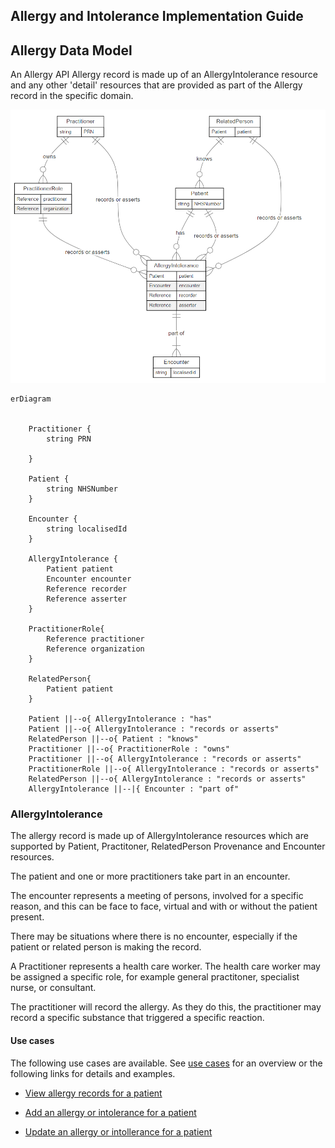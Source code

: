 ## Allergy and Intolerance Implementation Guide

## Allergy Data Model

An Allergy API Allergy record is made up of an AllergyIntolerance resource and any other 'detail' resources that are provided as part of the Allergy record in the specific domain.

![](assets\images\data-model.png)

```mermaid
erDiagram


    Practitioner {
        string PRN

    }

    Patient {
        string NHSNumber
    }

    Encounter {
        string localisedId
    }

    AllergyIntolerance {
        Patient patient
        Encounter encounter
        Reference recorder
        Reference asserter           
    }

    PractitionerRole{
        Reference practitioner
        Reference organization
    }

    RelatedPerson{
        Patient patient
    }

    Patient ||--o{ AllergyIntolerance : "has"
    Patient ||--o{ AllergyIntolerance : "records or asserts"
    RelatedPerson ||--o{ Patient : "knows"
    Practitioner ||--o{ PractitionerRole : "owns" 
    Practitioner ||--o{ AllergyIntolerance : "records or asserts" 
    PractitionerRole ||--o{ AllergyIntolerance : "records or asserts" 
    RelatedPerson ||--o{ AllergyIntolerance : "records or asserts" 
    AllergyIntolerance ||--|{ Encounter : "part of"

```

### AllergyIntolerance 

The allergy record is made up of AllergyIntolerance resources which are supported by Patient, Practitoner, RelatedPerson Provenance and Encounter resources.

The patient and one or more practitioners take part in an encounter.  

The encounter represents a meeting of persons, involved for a specific reason, and this can be face to face, virtual and with or without the patient present. 

There may be situations where there is no encounter, especially if the patient or related person is making the record.

A Practitioner represents a health care worker. The health care worker may be assigned a specific role, for example general practitoner, specialist nurse, or consultant.

The practitioner will record the allergy. As they do this, the practitioner may record a specific substance that triggered a specific reaction.

#### Use cases

The following use cases are available. See [use cases](usecase\index.md) for an overview or the following links for details and examples.

*  [View allergy records for a patient](view-record/index.md)

* [Add an allergy or intolerance for a patient](add-allergyIntolerance\index.md)

* [Update an allergy or intollerance for a patient](update-allergyIntolerance\index.md)



